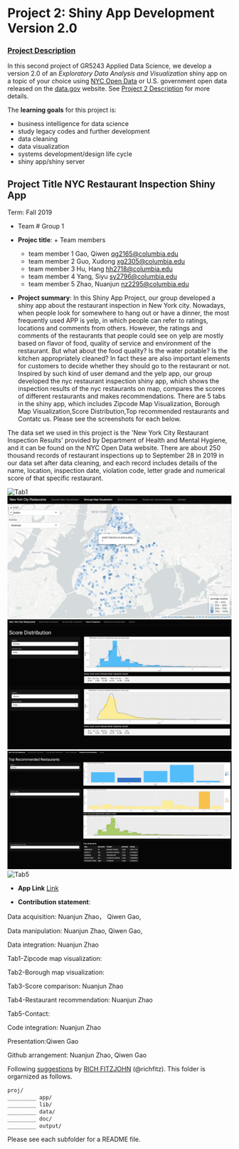 # Project 2: Shiny App Development Version 2.0

### [Project Description](doc/project2_desc.md)


In this second project of GR5243 Applied Data Science, we develop a version 2.0 of an *Exploratory Data Analysis and Visualization* shiny app on a topic of your choice using [NYC Open Data](https://opendata.cityofnewyork.us/) or U.S. government open data released on the [data.gov](https://data.gov/) website. See [Project 2 Description](doc/project2_desc.md) for more details.  

The **learning goals** for this project is:

- business intelligence for data science
- study legacy codes and further development
- data cleaning
- data visualization
- systems development/design life cycle
- shiny app/shiny server


## Project Title NYC Restaurant Inspection Shiny App 
Term: Fall 2019

+ Team # Group 1
+ **Projec title**: + Team members
	+ team member 1  Gao, Qiwen qg2165@columbia.edu
  + team member 2  Guo, Xudong xg2305@columbia.edu
  + team member 3  Hu, Hang hh2718@columbia.edu
  + team member 4  Yang, Siyu sy2796@columbia.edu
  + team member 5  Zhao, Nuanjun nz2295@columbia.edu
                  


+ **Project summary**: In this Shiny App Project, our group developed a shiny app about the restaurant inspection in New York city. Nowadays, when people look for somewhere to hang out or have a dinner, the most frequently used APP is yelp, in which people can refer to ratings, locations and comments from others. However, the ratings and comments of the restaurants that people could see on yelp are mostly based on flavor of food, quality of service and environment of the restaurant. But what about the food quality? Is the water potable? Is the kitchen appropriately cleaned? In fact these are also important elements for customers to decide whether they should go to the restaurant or not. Inspired by such kind of user demand and the yelp app, our group developed the nyc restaurant inspection shiny app, which shows the inspection results of the nyc restaurants on map, compares the scores of different restaurants and makes recommendations. There are 5 tabs in the shiny app, which includes
Zipcode Map Visualization, Borough Map Visualization,Score Distribution,Top recommended restaurants and Contatc us. Please see the screenshots for each below. 

The data set we used in this project is the 'New York City Restaurant Inspection Results' provided by Department of Health and Mental Hygiene, and it can be found on the NYC Open Data website. There are about 250 thousand records of restaurant inspections up to September 28 in 2019 in our data set after data cleaning, and each record includes details of the name, location, inspection date, violation code, letter grade and numerical score of that specific restaurant.

![Tab1](https://github.com/TZstatsADS/fall2019-proj2--sec2-grp1/blob/master/lib/Tab3.png)
![Tab2](https://github.com/TZstatsADS/fall2019-proj2--sec2-grp1/blob/master/lib/Tab4.png)
![Tab3](https://github.com/TZstatsADS/fall2019-proj2--sec2-grp1/blob/master/lib/Tab1.png)
![Tab4](https://github.com/TZstatsADS/fall2019-proj2--sec2-grp1/blob/master/lib/Tab2.png)
![Tab5](https://github.com/TZstatsADS/fall2019-proj2--sec2-grp1/blob/master/lib/Tab5.png)

+ **App Link** [Link](https://proj2.shinyapps.io/Nycrestaurant_inspection/)


+ **Contribution statement**: 

Data acquisition: Nuanjun Zhao， Qiwen Gao, 

Data manipulation: Nuanjun Zhao, Qiwen Gao,

Data integration: Nuanjun Zhao

Tab1-Zipcode map visualization:

Tab2-Borough map visualization:

Tab3-Score comparison: Nuanjun Zhao

Tab4-Restaurant recommendation: Nuanjun Zhao

Tab5-Contact:

Code integration: Nuanjun Zhao

Presentation:Qiwen Gao  

Github arrangement: Nuanjun Zhao, Qiwen Gao

Following [suggestions](http://nicercode.github.io/blog/2013-04-05-projects/) by [RICH FITZJOHN](http://nicercode.github.io/about/#Team) (@richfitz). This folder is orgarnized as follows.

```
proj/
_________ app/
_________ lib/
_________ data/
_________ doc/
_________ output/
```

Please see each subfolder for a README file.

